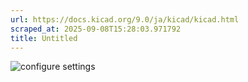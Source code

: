 ```yaml
---
url: https://docs.kicad.org/9.0/ja/kicad/kicad.html
scraped_at: 2025-09-08T15:28:03.971792
title: Untitled
---
```


![configure settings](images/configure_settings.png)

